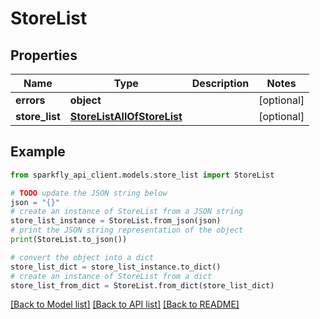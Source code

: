 # StoreList


## Properties

Name | Type | Description | Notes
------------ | ------------- | ------------- | -------------
**errors** | **object** |  | [optional] 
**store_list** | [**StoreListAllOfStoreList**](StoreListAllOfStoreList.md) |  | [optional] 

## Example

```python
from sparkfly_api_client.models.store_list import StoreList

# TODO update the JSON string below
json = "{}"
# create an instance of StoreList from a JSON string
store_list_instance = StoreList.from_json(json)
# print the JSON string representation of the object
print(StoreList.to_json())

# convert the object into a dict
store_list_dict = store_list_instance.to_dict()
# create an instance of StoreList from a dict
store_list_from_dict = StoreList.from_dict(store_list_dict)
```
[[Back to Model list]](../README.md#documentation-for-models) [[Back to API list]](../README.md#documentation-for-api-endpoints) [[Back to README]](../README.md)


